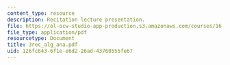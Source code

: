 ```yaml
---
content_type: resource
description: Recitation lecture presentation.
file: https://ol-ocw-studio-app-production.s3.amazonaws.com/courses/16-01-unified-engineering-i-ii-iii-iv-fall-2005-spring-2006/126fc6436f1ee6d226ad43760555fe67_3rec_alg_ana.pdf
file_type: application/pdf
resourcetype: Document
title: 3rec_alg_ana.pdf
uid: 126fc643-6f1e-e6d2-26ad-43760555fe67
---
```

